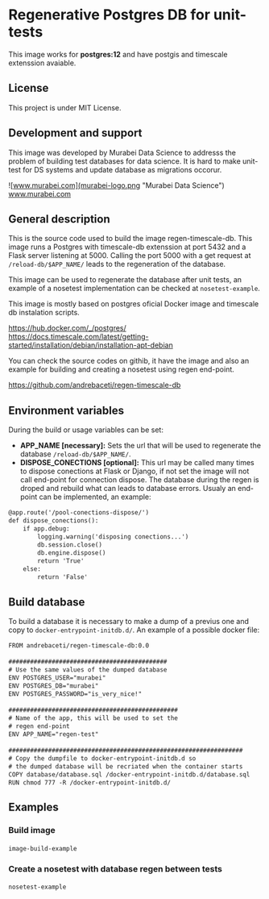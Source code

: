 # Regenerative Postgres DB for unit-tests

This image works for **postgres:12** and have postgis and timescale extenssion avaiable.

## License
This project is under MIT License.

## Development and support
This image was developed by Murabei Data Science to addresss the problem of building test databases for data science. It is hard to make unit-test for DS systems and update database as migrations occorur.

![www.murabei.com](murabei-logo.png "Murabei Data Science")
www.murabei.com

## General description
This is the source code used to build the image regen-timescale-db. This image runs a Postgres with timescale-db extenssion at port 5432 and a Flask server listening at 5000. Calling the port 5000 with a get request at `/reload-db/$APP_NAME/` leads to the regeneration of the database.

This image can be used to regenerate the database after unit tests, an example of a nosetest implementation can be checked at `nosetest-example`.

This image is mostly based on postgres oficial Docker image and timescale db instalation scripts.

https://hub.docker.com/_/postgres/
https://docs.timescale.com/latest/getting-started/installation/debian/installation-apt-debian

You can check the source codes on githib, it have the image and also an example for building and creating a nosetest using regen end-point.

https://github.com/andrebaceti/regen-timescale-db

## Environment variables
During the build or usage variables can be set:
- **APP_NAME [necessary]:** Sets the url that will be used to regenerate the database `/reload-db/$APP_NAME/`.
- **DISPOSE_CONECTIONS [optional]:** This url may be called many times to dispose conections at Flask or Django, if not set the image will not call end-point for connection dispose. The database during the regen is droped and rebuild what can leads to database errors. Usualy an end-point can be implemented, an example:

```
@app.route('/pool-conections-dispose/')
def dispose_conections():
    if app.debug:
        logging.warning('disposing conections...')
        db.session.close()
        db.engine.dispose()
        return 'True'
    else:
        return 'False'
```

## Build database
To build a database it is necessary to make a dump of a previus one and copy to `docker-entrypoint-initdb.d/`. An example of a possible docker file:
```
FROM andrebaceti/regen-timescale-db:0.0

############################################
# Use the same values of the dumped database
ENV POSTGRES_USER="murabei"
ENV POSTGRES_DB="murabei"
ENV POSTGRES_PASSWORD="is_very_nice!"

###############################################
# Name of the app, this will be used to set the
# regen end-point
ENV APP_NAME="regen-test"

#################################################################
# Copy the dumpfile to docker-entrypoint-initdb.d so
# the dumped database will be recriated when the container starts
COPY database/database.sql /docker-entrypoint-initdb.d/database.sql
RUN chmod 777 -R /docker-entrypoint-initdb.d/
```

## Examples
### Build image
`image-build-example`

### Create a nosetest with database regen between tests
`nosetest-example`
